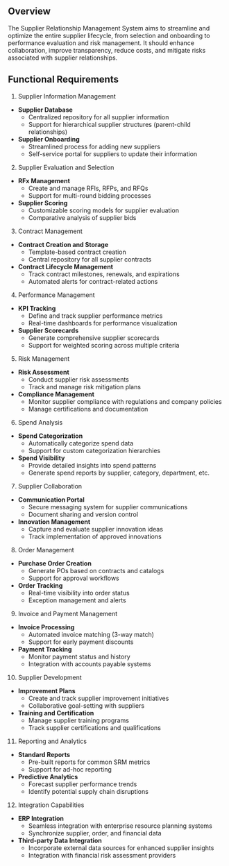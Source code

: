 ## Overview

The Supplier Relationship Management System aims to streamline and optimize the entire supplier lifecycle, from selection and onboarding to performance evaluation and risk management. It should enhance collaboration, improve transparency, reduce costs, and mitigate risks associated with supplier relationships.

## Functional Requirements

1. Supplier Information Management

- **Supplier Database**
  - Centralized repository for all supplier information
  - Support for hierarchical supplier structures (parent-child relationships)
- **Supplier Onboarding**
  - Streamlined process for adding new suppliers
  - Self-service portal for suppliers to update their information

2. Supplier Evaluation and Selection

- **RFx Management**
  - Create and manage RFIs, RFPs, and RFQs
  - Support for multi-round bidding processes
- **Supplier Scoring**
  - Customizable scoring models for supplier evaluation
  - Comparative analysis of supplier bids

3. Contract Management

- **Contract Creation and Storage**
  - Template-based contract creation
  - Central repository for all supplier contracts
- **Contract Lifecycle Management**
  - Track contract milestones, renewals, and expirations
  - Automated alerts for contract-related actions

4. Performance Management

- **KPI Tracking**
  - Define and track supplier performance metrics
  - Real-time dashboards for performance visualization
- **Supplier Scorecards**
  - Generate comprehensive supplier scorecards
  - Support for weighted scoring across multiple criteria

5. Risk Management

- **Risk Assessment**
  - Conduct supplier risk assessments
  - Track and manage risk mitigation plans
- **Compliance Management**
  - Monitor supplier compliance with regulations and company policies
  - Manage certifications and documentation

6. Spend Analysis

- **Spend Categorization**
  - Automatically categorize spend data
  - Support for custom categorization hierarchies
- **Spend Visibility**
  - Provide detailed insights into spend patterns
  - Generate spend reports by supplier, category, department, etc.

7. Supplier Collaboration

- **Communication Portal**
  - Secure messaging system for supplier communications
  - Document sharing and version control
- **Innovation Management**
  - Capture and evaluate supplier innovation ideas
  - Track implementation of approved innovations

8. Order Management

- **Purchase Order Creation**
  - Generate POs based on contracts and catalogs
  - Support for approval workflows
- **Order Tracking**
  - Real-time visibility into order status
  - Exception management and alerts

9. Invoice and Payment Management

- **Invoice Processing**
  - Automated invoice matching (3-way match)
  - Support for early payment discounts
- **Payment Tracking**
  - Monitor payment status and history
  - Integration with accounts payable systems

10. Supplier Development

- **Improvement Plans**
  - Create and track supplier improvement initiatives
  - Collaborative goal-setting with suppliers
- **Training and Certification**
  - Manage supplier training programs
  - Track supplier certifications and qualifications

11. Reporting and Analytics

- **Standard Reports**
  - Pre-built reports for common SRM metrics
  - Support for ad-hoc reporting
- **Predictive Analytics**
  - Forecast supplier performance trends
  - Identify potential supply chain disruptions

12. Integration Capabilities

- **ERP Integration**
  - Seamless integration with enterprise resource planning systems
  - Synchronize supplier, order, and financial data
- **Third-party Data Integration**
  - Incorporate external data sources for enhanced supplier insights
  - Integration with financial risk assessment providers
